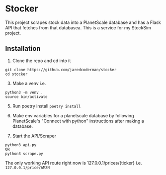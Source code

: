 # Stocker

This project scrapes stock data into a PlanetScale database and has a Flask API that fetches from that databasea. This is a service for my StockSim project.

## Installation

1. Clone the repo and cd into it
```
git clone https://github.com/jaredcoderman/stocker
cd stocker
```

3. Make a venv i.e.
```
python3 -m venv .
source bin/activate
```

5. Run poetry install
```poetry install```

6. Make env variables for a planetscale database by following PlanetScale's "Connect with python" instructions after making a database.
7. Start the API/Scraper
```
python3 api.py
OR
python3 scrape.py
```

The only working API route right now is 127.0.0.1/prices/{ticker}
i.e. `127.0.0.1/price/AMZN`
